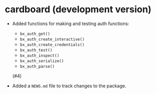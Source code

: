 # cardboard (development version)

* Added functions for making and testing auth functions:
  - `bx_auth_get()`
  - `bx_auth_create_interactive()`
  - `bx_auth_create_credentials()`
  - `bx_auth_test()`
  - `bx_auth_inspect()`
  - `bx_auth_serialize()`
  - `bx_auth_parse()`

  
  (#4)

* Added a `NEWS.md` file to track changes to the package.
